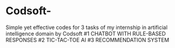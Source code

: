 # Codsoft-
Simple yet effective codes for 3 tasks of my internship in artificial intelligence domain by Codsoft
#1 CHATBOT WITH RULE-BASED RESPONSES
#2 TIC-TAC-TOE AI
#3 RECOMMENDATION SYSTEM
